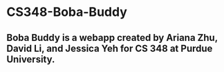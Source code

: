 # CS348-Boba-Buddy

## Boba Buddy is a webapp created by Ariana Zhu, David Li, and Jessica Yeh for CS 348 at Purdue University.
